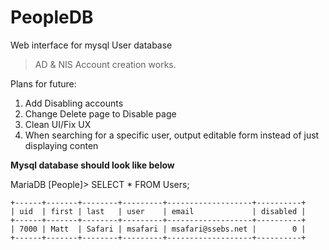 # PeopleDB
Web interface for mysql User database
>AD & NIS Account creation works.

Plans for future:
1) Add Disabling accounts
2) Change Delete page to Disable page
3) Clean UI/Fix UX
4) When searching for a specific user, output editable form instead of just displaying conten

**Mysql database should look like below**

MariaDB [People]> SELECT * FROM Users;

    +------+-------+--------+---------+-------------------+----------+
    | uid  | first | last   | user    | email             | disabled |
    +------+-------+--------+---------+-------------------+----------+
    | 7000 | Matt  | Safari | msafari | msafari@ssebs.net |        0 |
    +------+-------+--------+---------+-------------------+----------+


